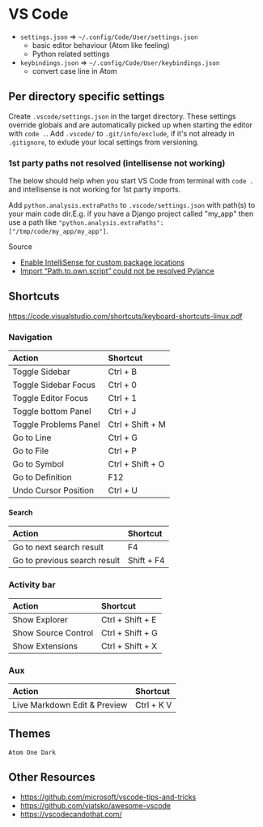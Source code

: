 # VS Code

* `settings.json` => `~/.config/Code/User/settings.json`
  * basic editor behaviour (Atom like feeling)
  * Python related settings
* `keybindings.json` => `~/.config/Code/User/keybindings.json`
  * convert case line in Atom
 
## Per directory specific settings
Create `.vscode/settings.json` in the target directory. These settings override globals and are automatically picked up when starting the editor with `code .`.
Add `.vscode/` to `.git/info/exclude`, if it's not already in `.gitignore`, to exlude your local settings from versioning.

### 1st party paths not resolved (intellisense not working)
The below should help when you start VS Code from terminal with `code .` and intellisense is not working for 1st party imports.

Add `python.analysis.extraPaths` to `.vscode/settings.json` with path(s) to your main code dir.E.g. if you have a Django project called "my_app" then use a path like `"python.analysis.extraPaths": ["/tmp/code/my_app/my_app"]`.

Source
* [Enable IntelliSense for custom package locations](https://code.visualstudio.com/docs/python/editing#_enable-intellisense-for-custom-package-locations)
* [Import “Path.to.own.script” could not be resolved Pylance](https://stackoverflow.com/questions/65252074/import-path-to-own-script-could-not-be-resolved-pylance-reportmissingimports)



## Shortcuts

https://code.visualstudio.com/shortcuts/keyboard-shortcuts-linux.pdf


### Navigation

| Action                         | Shortcut         |
| :----------------------------- |:---------------- |
| Toggle Sidebar                 | Ctrl + B         |
| Toggle Sidebar Focus           | Ctrl + 0         |
| Toggle Editor Focus            | Ctrl + 1         |
| Toggle bottom Panel            | Ctrl + J         |
| Toggle Problems Panel          | Ctrl + Shift + M |
| Go to Line                     | Ctrl + G         |
| Go to File                     | Ctrl + P         |
| Go to Symbol                   | Ctrl + Shift + O |
| Go to Definition               | F12              |
| Undo Cursor Position           | Ctrl + U         |


#### Search

| Action                         | Shortcut         |
| :----------------------------- |:---------------- |
| Go to next search result       | F4               |
| Go to previous search result   | Shift + F4       |


### Activity bar

| Action                         | Shortcut         |
| :----------------------------- |:---------------- |
| Show Explorer                  | Ctrl + Shift + E |
| Show Source Control            | Ctrl + Shift + G |
| Show Extensions                | Ctrl + Shift + X |


### Aux

| Action                         | Shortcut         |
| :----------------------------- |:---------------- |
| Live Markdown Edit & Preview   | Ctrl + K V       |


## Themes

`Atom One Dark`


## Other Resources
 * https://github.com/microsoft/vscode-tips-and-tricks
 * https://github.com/viatsko/awesome-vscode
 * https://vscodecandothat.com/
